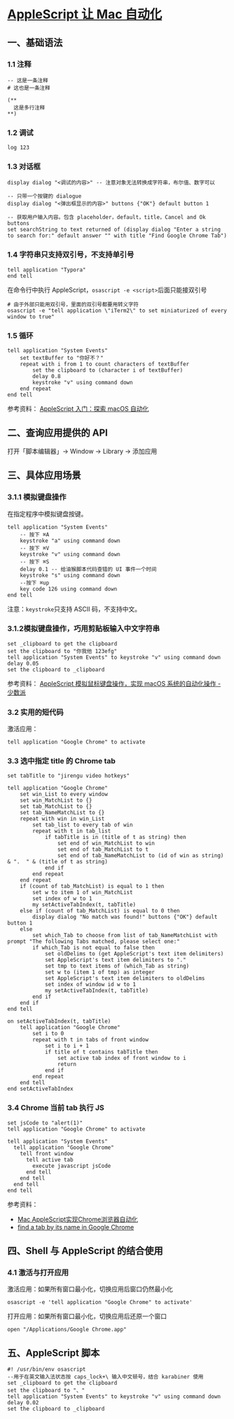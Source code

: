 # [AppleScript 让 Mac 自动化](https://github.com/yeshiqing/Blog/issues/13)

## 一、基础语法
### 1.1 注释
```AppleScript
-- 这是一条注释
# 这也是一条注释
  
(**
  这是多行注释
**)
```

### 1.2 调试
```AppleScript
log 123
```

### 1.3 对话框
```AppleScript
display dialog "<调试的内容>" -- 注意对象无法转换成字符串，布尔值、数字可以

-- 只带一个按键的 dialogue
display dialog "<弹出框显示的内容>" buttons {"OK"} default button 1

-- 获取用户输入内容。包含 placeholder，default，title，Cancel and Ok buttons
set searchString to text returned of (display dialog "Enter a string to search for:" default answer "" with title "Find Google Chrome Tab")
```

### 1.4 字符串只支持双引号，不支持单引号
```AppleScript
tell application "Typora"
end tell
```
在命令行中执行 AppleScript，`osascript -e <script>`后面只能接双引号
```Shell
# 由于外部只能用双引号，里面的双引号都要用转义字符
osascript -e "tell application \"iTerm2\" to set miniaturized of every window to true"
```

### 1.5 循环
```AppleScript
tell application "System Events"
	set textBuffer to "你好不？"
	repeat with i from 1 to count characters of textBuffer
		set the clipboard to (character i of textBuffer)
		delay 0.8
		keystroke "v" using command down
	end repeat
end tell
```

参考资料：
[AppleScript 入门：探索 macOS 自动化](https://sspai.com/post/46912)


## 二、查询应用提供的 API
打开「脚本编辑器」→ Window → Library → 添加应用

## 三、具体应用场景
### 3.1.1 模拟键盘操作
在指定程序中模拟键盘按键。
```AppleScript
tell application "System Events"
    -- 按下 ⌘A
    keystroke "a" using command down
    -- 按下 ⌘V
    keystroke "v" using command down
    -- 按下 ⌘S
    delay 0.1 -- 给油猴脚本代码查错的 UI 事件一个时间
    keystroke "s" using command down
    --按下 ⌘up
    key code 126 using command down
end tell
```
注意：`keystroke`只支持 ASCII 码，不支持中文。

### 3.1.2模拟键盘操作，巧用剪贴板输入中文字符串
```AppleScript
set _clipboard to get the clipboard
set the clipboard to "你我他 123efg"
tell application "System Events" to keystroke "v" using command down
delay 0.05
set the clipboard to _clipboard
```

参考资料：
[AppleScript 模拟鼠标键盘操作，实现 macOS 系统的自动化操作 - 少数派](https://sspai.com/post/43758)

### 3.2 实用的短代码

激活应用：
```AppleScript
tell application "Google Chrome" to activate
```


### 3.3 选中指定 title 的 Chrome tab
```AppleScript
set tabTitle to "jirengu video hotkeys"

tell application "Google Chrome"
	set win_List to every window
	set win_MatchList to {}
	set tab_MatchList to {}
	set tab_NameMatchList to {}
	repeat with win in win_List
		set tab_list to every tab of win
		repeat with t in tab_list
			if tabTitle is in (title of t as string) then
				set end of win_MatchList to win
				set end of tab_MatchList to t
				set end of tab_NameMatchList to (id of win as string) & ".  " & (title of t as string)
			end if
		end repeat
	end repeat
	if (count of tab_MatchList) is equal to 1 then
		set w to item 1 of win_MatchList
		set index of w to 1
		my setActiveTabIndex(t, tabTitle)
	else if (count of tab_MatchList) is equal to 0 then
		display dialog "No match was found!" buttons {"OK"} default button 1
	else
		set which_Tab to choose from list of tab_NameMatchList with prompt "The following Tabs matched, please select one:"
		if which_Tab is not equal to false then
			set oldDelims to (get AppleScript's text item delimiters)
			set AppleScript's text item delimiters to "."
			set tmp to text items of (which_Tab as string)
			set w to (item 1 of tmp) as integer
			set AppleScript's text item delimiters to oldDelims
			set index of window id w to 1
			my setActiveTabIndex(t, tabTitle)
		end if
	end if
end tell

on setActiveTabIndex(t, tabTitle)
	tell application "Google Chrome"
		set i to 0
		repeat with t in tabs of front window
			set i to i + 1
			if title of t contains tabTitle then
				set active tab index of front window to i
				return
			end if
		end repeat
	end tell
end setActiveTabIndex
```

### 3.4 Chrome 当前 tab 执行 JS
```AppleScript
set jsCode to "alert(1)"
tell application "Google Chrome" to activate

tell application "System Events"
  tell application "Google Chrome"
    tell front window
      tell active tab
        execute javascript jsCode
      end tell
    end tell
  end tell
end tell
```

参考资料：
- [Mac AppleScript实现Chrome浏览器自动化](https://blog.csdn.net/Mr17Liu/article/details/116488957)
- [find a tab by its name in Google Chrome](https://apple.stackexchange.com/questions/273970/applescript-to-find-a-tab-by-its-name-in-google-chrome)

## 四、Shell 与 AppleScript 的结合使用
### 4.1 激活与打开应用
激活应用：如果所有窗口最小化，切换应用后窗口仍然最小化
```Shell
osascript -e 'tell application "Google Chrome" to activate'
```
打开应用：如果所有窗口最小化，切换应用后还原一个窗口
```Shell
open "/Applications/Google Chrome.app"
```

##  五、AppleScript 脚本
```AppleScript
#! /usr/bin/env osascript
--用于在英文输入法状态按 caps_lock+\ 输入中文顿号，结合 karabiner 使用
set _clipboard to get the clipboard
set the clipboard to "、"
tell application "System Events" to keystroke "v" using command down
delay 0.02
set the clipboard to _clipboard
```